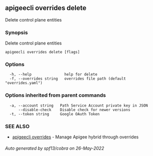 ## apigeecli overrides delete

Delete control plane entities

### Synopsis

Delete control plane entities

```
apigeecli overrides delete [flags]
```

### Options

```
  -h, --help               help for delete
  -f, --overrides string   overrides file path (default "overrides.yaml")
```

### Options inherited from parent commands

```
  -a, --account string   Path Service Account private key in JSON
      --disable-check    Disable check for newer versions
  -t, --token string     Google OAuth Token
```

### SEE ALSO

* [apigeecli overrides](apigeecli_overrides.md)	 - Manage Apigee hybrid through overrides

###### Auto generated by spf13/cobra on 26-May-2022
